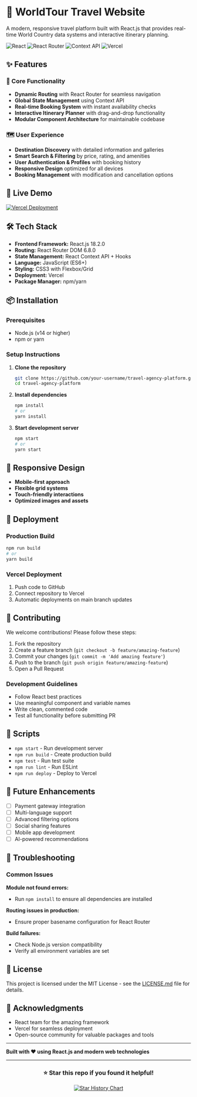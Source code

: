 # 🧭 WorldTour Travel Website

A modern, responsive travel platform built with React.js that provides real-time World Country data systems and interactive itinerary planning.

![React](https://img.shields.io/badge/React-18.2.0-blue)
![React Router](https://img.shields.io/badge/React_Router-6.8.0-orange)
![Context API](https://img.shields.io/badge/Context_API-State_Management-green)
![Vercel](https://img.shields.io/badge/Deployed-Vercel-black)

## ✨ Features

### 🎯 Core Functionality
- **Dynamic Routing** with React Router for seamless navigation
- **Global State Management** using Context API
- **Real-time Booking System** with instant availability checks
- **Interactive Itinerary Planner** with drag-and-drop functionality
- **Modular Component Architecture** for maintainable codebase

### 🗺️ User Experience
- **Destination Discovery** with detailed information and galleries
- **Smart Search & Filtering** by price, rating, and amenities
- **User Authentication & Profiles** with booking history
- **Responsive Design** optimized for all devices
- **Booking Management** with modification and cancellation options

## 🚀 Live Demo

[![Vercel Deployment](https://img.shields.io/badge/Live_Demo-Visit_Site-brightgreen)](https://your-travel-platform.vercel.app)

## 🛠️ Tech Stack

- **Frontend Framework:** React.js 18.2.0
- **Routing:** React Router DOM 6.8.0
- **State Management:** React Context API + Hooks
- **Language:** JavaScript (ES6+)
- **Styling:** CSS3 with Flexbox/Grid
- **Deployment:** Vercel
- **Package Manager:** npm/yarn

## 📦 Installation

### Prerequisites
- Node.js (v14 or higher)
- npm or yarn

### Setup Instructions

1. **Clone the repository**
   ```bash
   git clone https://github.com/your-username/travel-agency-platform.git
   cd travel-agency-platform
   ```

2. **Install dependencies**
   ```bash
   npm install
   # or
   yarn install
   ```

3. **Start development server**
   ```bash
   npm start
   # or
   yarn start
   ```

## 📱 Responsive Design

- **Mobile-first approach**
- **Flexible grid systems**
- **Touch-friendly interactions**
- **Optimized images and assets**

## 🚀 Deployment

### Production Build
```bash
npm run build
# or
yarn build
```

### Vercel Deployment
1. Push code to GitHub
2. Connect repository to Vercel
3. Automatic deployments on main branch updates

## 🤝 Contributing

We welcome contributions! Please follow these steps:

1. Fork the repository
2. Create a feature branch (`git checkout -b feature/amazing-feature`)
3. Commit your changes (`git commit -m 'Add amazing feature'`)
4. Push to the branch (`git push origin feature/amazing-feature`)
5. Open a Pull Request

### Development Guidelines
- Follow React best practices
- Use meaningful component and variable names
- Write clean, commented code
- Test all functionality before submitting PR

## 📄 Scripts

- `npm start` - Run development server
- `npm run build` - Create production build
- `npm test` - Run test suite
- `npm run lint` - Run ESLint
- `npm run deploy` - Deploy to Vercel

## 🔮 Future Enhancements

- [ ] Payment gateway integration
- [ ] Multi-language support
- [ ] Advanced filtering options
- [ ] Social sharing features
- [ ] Mobile app development
- [ ] AI-powered recommendations

## 🐛 Troubleshooting

### Common Issues

**Module not found errors:**
- Run `npm install` to ensure all dependencies are installed

**Routing issues in production:**
- Ensure proper basename configuration for React Router

**Build failures:**
- Check Node.js version compatibility
- Verify all environment variables are set


## 📜 License

This project is licensed under the MIT License - see the [LICENSE.md](LICENSE.md) file for details.

## 🙏 Acknowledgments

- React team for the amazing framework
- Vercel for seamless deployment
- Open-source community for valuable packages and tools

---

**Built with ❤️ using React.js and modern web technologies**

---

<div align="center">

### ⭐ Star this repo if you found it helpful!

[![Star History Chart](https://api.star-history.com/svg?repos=ShaktiCodes/travel-agency-platform&type=Date)](https://star-history.com/#your-username/travel-agency-platform)

</div>
